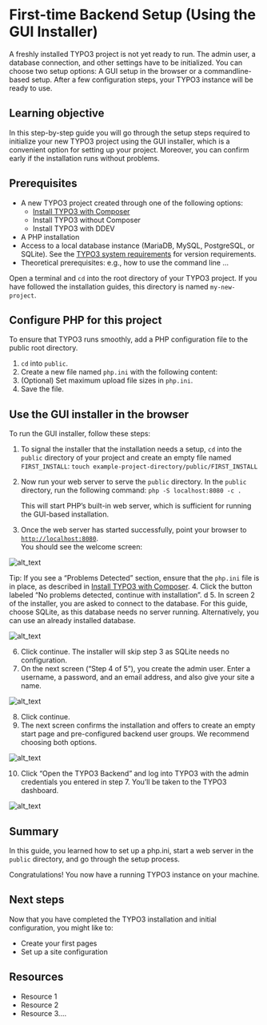 # First-time Backend Setup (Using the GUI Installer)

A freshly installed TYPO3 project is not yet ready to run. The admin user, a database connection, and other settings have to be initialized. You can choose two setup options: A GUI setup in the browser or a commandline-based setup. After a few configuration steps, your TYPO3 instance will be ready to use.

## Learning objective

In this step-by-step guide you will go through the setup steps required to initialize your new TYPO3 project using the GUI installer, which is a convenient option for setting up your project. Moreover, you can confirm early if the installation runs without problems. 

## Prerequisites

* A new TYPO3 project created through one of the following options:
    * [Install TYPO3 with Composer](https://docs.google.com/document/u/0/d/12w6hrQS5Aan9UaYRx_Jb0s0AvvwtMnokFowXnamoPQU/edit)
    * Install TYPO3 without Composer
    * Install TYPO3 with DDEV 
* A PHP installation
* Access to a local database instance (MariaDB, MySQL, PostgreSQL, or SQLite). See the [TYPO3 system requirements](https://docs.typo3.org/m/typo3/reference-coreapi/main/en-us/Administration/Installation/SystemRequirements/Index.html#system-requirements-php-database-extensions) for version requirements.
* Theoretical prerequisites: e.g., how to use the command line …

Open a terminal and `cd` into the root directory of your TYPO3 project. If you have followed the installation guides, this directory is named `my-new-project`.


## Configure PHP for this project

To ensure that TYPO3 runs smoothly, add a PHP configuration file to the public root directory. 

1. `cd` into  `public`.
2. Create a new file named `php.ini` with the following content: 
3. (Optional) Set maximum upload file sizes in `php.ini`. 
4. Save the file.


## Use the GUI installer in the browser

To run the GUI installer, follow these steps:

1. To signal the installer that the installation needs a setup, `cd` into the `public` directory of your project and create an empty file named `FIRST_INSTALL`: 
`touch example-project-directory/public/FIRST_INSTALL`
2. Now run your web server to serve the `public` directory. In the `public` directory, run the following command: 
`php -S localhost:8080 -c .` 

    This will start PHP’s built-in web server, which is sufficient for running the GUI-based installation. 

3. Once the web server has started successfully, point your browser to <code>[http://localhost:8080](http://localhost:8080)</code>. \
You should see the welcome screen: 

![alt_text](images/image1.png "image_tooltip")

Tip: If you see a “Problems Detected” section, ensure that the `php.ini` file is in place, as described in [Install TYPO3 with Composer](https://docs.google.com/document/u/0/d/12w6hrQS5Aan9UaYRx_Jb0s0AvvwtMnokFowXnamoPQU/edit).
4. Click the button labeled “No problems detected, continue with installation”. d
5. In screen 2 of the installer, you are asked to connect to the database. For this guide, choose SQLite, as this database needs no server running. Alternatively, you can use an already installed database. 

    
![alt_text](images/image2.png "image_tooltip")


6. Click continue. The installer will skip step 3 as SQLite needs no configuration.
7. On the next screen (“Step 4 of 5”), you create the admin user. Enter a username, a password, and an email address, and also give your site a name.

    
![alt_text](images/image3.png "image_tooltip")


8. Click continue. 
9. The next screen confirms the installation and offers to create an empty start page and pre-configured backend user groups. We recommend choosing both options.

    
![alt_text](images/image4.png "image_tooltip")


10. Click “Open the TYPO3 Backend” and log into TYPO3 with the admin credentials you entered in step 7. You’ll be taken to the TYPO3 dashboard.

    
![alt_text](images/image5.png "image_tooltip")



## Summary

In this guide, you learned how to set up a php.ini, start a web server in the `public` directory, and go through the setup process. 

Congratulations! You now have a running TYPO3 instance on your machine. 

## Next steps

Now that you have completed the TYPO3 installation and initial configuration, you might like to:

* Create your first pages
* Set up a site configuration


## Resources

* Resource 1
* Resource 2
* Resource 3….